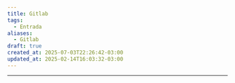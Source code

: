 ```yaml
---
title: Gitlab
tags:
  - Entrada
aliases:
  - Gitlab
draft: true
created_at: 2025-07-03T22:26:42-03:00
updated_at: 2025-02-14T16:03:32-03:00
---
```



---


